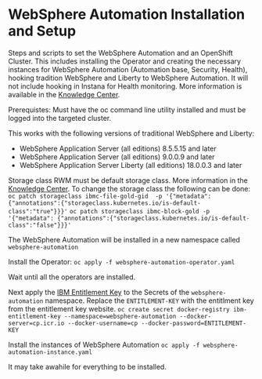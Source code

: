 # WebSphere Automation Installation and Setup #

Steps and scripts to set the WebSphere Automation and an OpenShift Cluster.  This includes installing the Operator and creating the necessary instances for WebSphere Automation (Automation base, Security, Health), hooking tradition WebSphere and Liberty to WebSphere Automation.  It will not include hooking in Instana for Health monitoring.  More information is available in the [Knowledge Center](https://www.ibm.com/docs/en/ws-automation).

Prerequistes:
Must have the oc command line utility installed and must be logged into the targeted cluster.

This works with the following versions of traditional WebSphere and Liberty:
- WebSphere Application Server (all editions) 8.5.5.15 and later
- WebSphere Application Server (all editions) 9.0.0.9 and later
- WebSphere Application Server Liberty (all editions) 18.0.0.3 and later

Storage class RWM must be default storage class.  More information in the [Knowledge Center](https://www.ibm.com/docs/en/ws-automation?topic=requirements-storage#in-r-sysreqs-storage).
To change the storage class the following can be done:
`oc patch storageclass ibmc-file-gold-gid  -p '{"metadata": {"annotations":{"storageclass.kubernetes.io/is-default-class":"true"}}}'`
`oc patch storageclass ibmc-block-gold -p '{"metadata": {"annotations":{"storageclass.kubernetes.io/is-default-class":"false"}}}'`

The WebSphere Automation will be installed in a new namespace called `websphere-automation`

Install the Operator:
`oc apply -f websphere-automation-operator.yaml`

Wait until all the operators are installed.

Next apply the [IBM Entitlement Key](https://myibm.ibm.com/products-services/containerlibrary) to the Secrets of the `websphere-automation` namespace.  Replace the `ENTITLEMENT-KEY` with the entitlment key from the entitlement key website.
`oc create secret docker-registry ibm-entitlement-key --namespace=websphere-automation --docker-server=cp.icr.io --docker-username=cp --docker-password=ENTITLEMENT-KEY`

Install the instances of WebSphere Automation
`oc apply -f websphere-automation-instance.yaml`

It may take awahile for everything to be installed.

